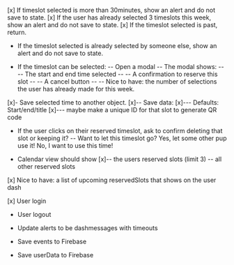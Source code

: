 [x] If timeslot selected is more than 30minutes, show an alert and do not save to state.
[x] If the user has already selected 3 timeslots this week, show an alert and do not save to state.
[x] If the timeslot selected is past, return.

-   If the timeslot selected is already selected by someone else, show an alert and do not save to state.

-   If the timeslot can be selected:
    -- Open a modal
    -- The modal shows:
    -- -- The start and end time selected
    -- -- A confirmation to reserve this slot
    -- -- A cancel button
    -- -- Nice to have: the number of selections the user has already made for this week.

[x]- Save selected time to another object.
[x]-- Save data:
[x]--- Defaults: Start/end/title
[x]--- maybe make a unique ID for that slot to generate QR code

-   If the user clicks on their reserved timeslot, ask to confirm deleting that slot or keeping it?
    -- Want to let this timeslot go? Yes, let some other pup use it! No, I want to use this time!

-   Calendar view should show
    [x]-- the users reserved slots (limit 3)
    -- all other reserved slots

[x] Nice to have: a list of upcoming reservedSlots that shows on the user dash

[x] User login

-   User logout

-   Update alerts to be dashmessages with timeouts
-   Save events to Firebase
-   Save userData to Firebase
